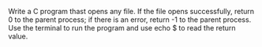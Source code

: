 Write a  C program thast opens any file. If the file opens successfully, return 0
  to the parent process; if there is an error, return -1 to the parent process. Use
  the terminal to run the program and use echo $ to read the return value.
